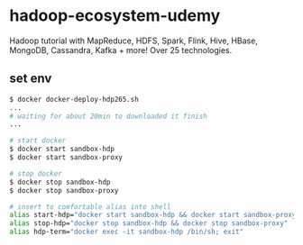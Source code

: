 # hadoop-ecosystem-udemy
Hadoop tutorial with MapReduce, HDFS, Spark, Flink, Hive, HBase, MongoDB, Cassandra, Kafka + more! Over 25 technologies.

## set env
```sh
$ docker docker-deploy-hdp265.sh
...
# waiting for about 20min to downloaded it finish
...

# start docker
$ docker start sandbox-hdp
$ docker start sandbox-proxy

# stop docker
$ docker stop sandbox-hdp
$ docker stop sandbox-proxy

# insert to comfortable alias into shell
alias start-hdp="docker start sandbox-hdp && docker start sandbox-proxy"
alias stop-hdp="docker stop sandbox-hdp && docker stop sandbox-proxy"
alias hdp-term="docker exec -it sandbox-hdp /bin/sh; exit"
```
